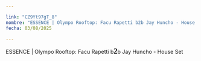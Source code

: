 ```yaml
---

link: "CZ9Yt97gT_8"
nombre: "ESSENCE | Olympo Rooftop: Facu Rapetti b2b Jay Huncho - House Set"
fecha: 03/08/2025

---
```



ESSENCE | Olympo Rooftop: Facu Rapetti b<strong style="font-family: badcomic; font-weight: 700; font-size:20px">2</strong>b Jay Huncho - House Set
